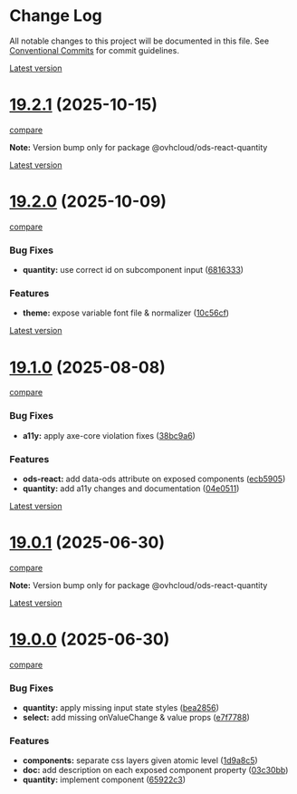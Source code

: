 # Change Log

All notable changes to this project will be documented in this file.
See [Conventional Commits](https://conventionalcommits.org) for commit guidelines.

[Latest version](https://ovh.github.io/design-system/latest/?path=/docs/design-system-changelog--page)


# [19.2.1](https://ovh.github.io/design-system/v19.2.1/?path=/docs/design-system-changelog--page) (2025-10-15)
[compare](https://github.com/ovh/design-system/compare/v19.2.0...v19.2.1)

**Note:** Version bump only for package @ovhcloud/ods-react-quantity







[Latest version](https://ovh.github.io/design-system/latest/?path=/docs/design-system-changelog--page)


# [19.2.0](https://ovh.github.io/design-system/v19.2.0/?path=/docs/design-system-changelog--page) (2025-10-09)
[compare](https://github.com/ovh/design-system/compare/v19.1.0...v19.2.0)

### Bug Fixes

* **quantity:** use correct id on subcomponent input ([6816333](https://github.com/ovh/design-system/commit/6816333f8062d6b26f9f55d4ecb03329d0b81d6a))


### Features

* **theme:** expose variable font file & normalizer ([10c56cf](https://github.com/ovh/design-system/commit/10c56cfa2da49e473dd78b967513ba7fbe7b7d26))





[Latest version](https://ovh.github.io/design-system/latest/?path=/docs/design-system-changelog--page)


# [19.1.0](https://ovh.github.io/design-system/v19.1.0/?path=/docs/design-system-changelog--page) (2025-08-08)
[compare](https://github.com/ovh/design-system/compare/v19.0.1...v19.1.0)

### Bug Fixes

* **a11y:** apply axe-core violation fixes ([38bc9a6](https://github.com/ovh/design-system/commit/38bc9a6acc3f5eef08ab9be4d0a3c76b6a35fb28))


### Features

* **ods-react:** add data-ods attribute on exposed components ([ecb5905](https://github.com/ovh/design-system/commit/ecb5905e9ffe0081c627c595f000bc5f813de86b))
* **quantity:** add a11y changes and documentation ([04e0511](https://github.com/ovh/design-system/commit/04e05112421cf4f9ab22db283790a7e4ef874d7a))



[Latest version](https://ovh.github.io/design-system/latest/?path=/docs/design-system-changelog--page)


# [19.0.1](https://ovh.github.io/design-system/v19.0.1/?path=/docs/design-system-changelog--page) (2025-06-30)
[compare](https://github.com/ovh/design-system/compare/v19.0.0...v19.0.1)

**Note:** Version bump only for package @ovhcloud/ods-react-quantity







[Latest version](https://ovh.github.io/design-system/latest/?path=/docs/design-system-changelog--page)


# [19.0.0](https://ovh.github.io/design-system/v19.0.0/?path=/docs/design-system-changelog--page) (2025-06-30)
[compare](https://github.com/ovh/design-system/compare/v18.6.3...v19.0.0)

### Bug Fixes

* **quantity:** apply missing input state styles ([bea2856](https://github.com/ovh/design-system/commit/bea28562ebbdce83fee977daaff9d9cb261d06da))
* **select:** add missing onValueChange & value props ([e7f7788](https://github.com/ovh/design-system/commit/e7f7788627385605cc8c809a3cbc06e9abb69573))


### Features

* **components:** separate css layers given atomic level ([1d9a8c5](https://github.com/ovh/design-system/commit/1d9a8c5d11b9a4116a166fe3249142669db08a62))
* **doc:** add description on each exposed component property ([03c30bb](https://github.com/ovh/design-system/commit/03c30bb9e9a8ad28d56f2079419b76d066da7c92))
* **quantity:** implement component ([65922c3](https://github.com/ovh/design-system/commit/65922c30f017be880c5cb6eedf3695ec69bb2bf1))
